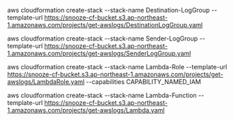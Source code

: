 aws cloudformation create-stack --stack-name Destination-LogGroup --template-url https://snooze-cf-bucket.s3.ap-northeast-1.amazonaws.com/projects/get-awslogs/DestinationLogGroup.yaml

aws cloudformation create-stack --stack-name Sender-LogGroup --template-url https://snooze-cf-bucket.s3.ap-northeast-1.amazonaws.com/projects/get-awslogs/SenderLogGroup.yaml

aws cloudformation create-stack --stack-name Lambda-Role --template-url https://snooze-cf-bucket.s3.ap-northeast-1.amazonaws.com/projects/get-awslogs/LambdaRole.yaml --capabilities CAPABILITY_NAMED_IAM

aws cloudformation create-stack --stack-name Lambda-Function --template-url https://snooze-cf-bucket.s3.ap-northeast-1.amazonaws.com/projects/get-awslogs/Lambda.yaml

